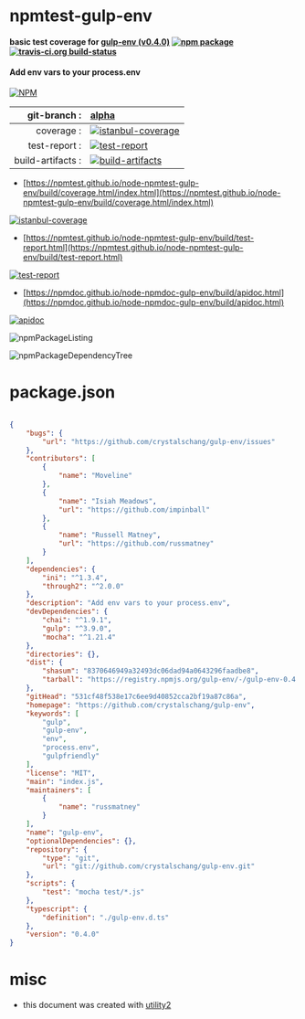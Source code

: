 # npmtest-gulp-env

#### basic test coverage for  [gulp-env (v0.4.0)](https://github.com/crystalschang/gulp-env)  [![npm package](https://img.shields.io/npm/v/npmtest-gulp-env.svg?style=flat-square)](https://www.npmjs.org/package/npmtest-gulp-env) [![travis-ci.org build-status](https://api.travis-ci.org/npmtest/node-npmtest-gulp-env.svg)](https://travis-ci.org/npmtest/node-npmtest-gulp-env)

#### Add env vars to your process.env

[![NPM](https://nodei.co/npm/gulp-env.png?downloads=true&downloadRank=true&stars=true)](https://www.npmjs.com/package/gulp-env)

| git-branch : | [alpha](https://github.com/npmtest/node-npmtest-gulp-env/tree/alpha)|
|--:|:--|
| coverage : | [![istanbul-coverage](https://npmtest.github.io/node-npmtest-gulp-env/build/coverage.badge.svg)](https://npmtest.github.io/node-npmtest-gulp-env/build/coverage.html/index.html)|
| test-report : | [![test-report](https://npmtest.github.io/node-npmtest-gulp-env/build/test-report.badge.svg)](https://npmtest.github.io/node-npmtest-gulp-env/build/test-report.html)|
| build-artifacts : | [![build-artifacts](https://npmtest.github.io/node-npmtest-gulp-env/glyphicons_144_folder_open.png)](https://github.com/npmtest/node-npmtest-gulp-env/tree/gh-pages/build)|

- [https://npmtest.github.io/node-npmtest-gulp-env/build/coverage.html/index.html](https://npmtest.github.io/node-npmtest-gulp-env/build/coverage.html/index.html)

[![istanbul-coverage](https://npmtest.github.io/node-npmtest-gulp-env/build/screenCapture.buildCi.browser.%252Ftmp%252Fbuild%252Fcoverage.lib.html.png)](https://npmtest.github.io/node-npmtest-gulp-env/build/coverage.html/index.html)

- [https://npmtest.github.io/node-npmtest-gulp-env/build/test-report.html](https://npmtest.github.io/node-npmtest-gulp-env/build/test-report.html)

[![test-report](https://npmtest.github.io/node-npmtest-gulp-env/build/screenCapture.buildCi.browser.%252Ftmp%252Fbuild%252Ftest-report.html.png)](https://npmtest.github.io/node-npmtest-gulp-env/build/test-report.html)

- [https://npmdoc.github.io/node-npmdoc-gulp-env/build/apidoc.html](https://npmdoc.github.io/node-npmdoc-gulp-env/build/apidoc.html)

[![apidoc](https://npmdoc.github.io/node-npmdoc-gulp-env/build/screenCapture.buildCi.browser.%252Ftmp%252Fbuild%252Fapidoc.html.png)](https://npmdoc.github.io/node-npmdoc-gulp-env/build/apidoc.html)

![npmPackageListing](https://npmtest.github.io/node-npmtest-gulp-env/build/screenCapture.npmPackageListing.svg)

![npmPackageDependencyTree](https://npmtest.github.io/node-npmtest-gulp-env/build/screenCapture.npmPackageDependencyTree.svg)



# package.json

```json

{
    "bugs": {
        "url": "https://github.com/crystalschang/gulp-env/issues"
    },
    "contributors": [
        {
            "name": "Moveline"
        },
        {
            "name": "Isiah Meadows",
            "url": "https://github.com/impinball"
        },
        {
            "name": "Russell Matney",
            "url": "https://github.com/russmatney"
        }
    ],
    "dependencies": {
        "ini": "^1.3.4",
        "through2": "^2.0.0"
    },
    "description": "Add env vars to your process.env",
    "devDependencies": {
        "chai": "^1.9.1",
        "gulp": "^3.9.0",
        "mocha": "^1.21.4"
    },
    "directories": {},
    "dist": {
        "shasum": "8370646949a32493dc06dad94a0643296faadbe8",
        "tarball": "https://registry.npmjs.org/gulp-env/-/gulp-env-0.4.0.tgz"
    },
    "gitHead": "531cf48f538e17c6ee9d40852cca2bf19a87c86a",
    "homepage": "https://github.com/crystalschang/gulp-env",
    "keywords": [
        "gulp",
        "gulp-env",
        "env",
        "process.env",
        "gulpfriendly"
    ],
    "license": "MIT",
    "main": "index.js",
    "maintainers": [
        {
            "name": "russmatney"
        }
    ],
    "name": "gulp-env",
    "optionalDependencies": {},
    "repository": {
        "type": "git",
        "url": "git://github.com/crystalschang/gulp-env.git"
    },
    "scripts": {
        "test": "mocha test/*.js"
    },
    "typescript": {
        "definition": "./gulp-env.d.ts"
    },
    "version": "0.4.0"
}
```



# misc
- this document was created with [utility2](https://github.com/kaizhu256/node-utility2)
